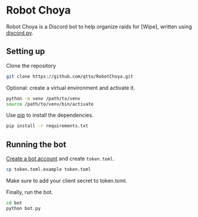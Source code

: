 # Robot Choya

Robot Choya is a Discord bot to help organize raids for [Wipe], written using [discord.py](https://github.com/Rapptz/discord.py).

## Setting up
Clone the repository
```bash
git clone https://github.com/qtto/RobotChoya.git
```

Optional: create a virtual environment and activate it.
```bash
python -m venv /path/to/venv
source /path/to/venv/bin/activate
```


Use [pip](https://pip.pypa.io/en/stable/) to install the dependencies.

```bash
pip install -r requirements.txt
```

## Running the bot
[Create a bot account](https://discordpy.readthedocs.io/en/latest/discord.html) and create `token.toml`.
```bash
cp token.toml.example token.toml
```

Make sure to add your client secret to token.toml.

Finally, run the bot.
```bash
cd bot
python bot.py
```

